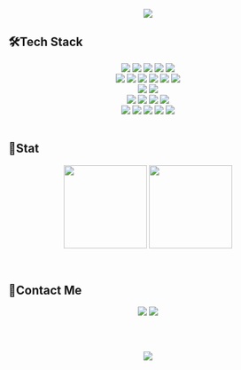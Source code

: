<p align="center">
<img src="https://capsule-render.vercel.app/api?type=waving&color=gradient&height=200&section=header&text=Kdelphinus's%20Github%20Profile&fontSize=50&fontColor=ffffff">
</p>


## 🛠️Tech Stack
<div align="center">
<img src="https://img.shields.io/badge/Python-3776AB?style=badge&logo=python&logoColor=white">
<img src="https://img.shields.io/badge/C-A8B9CC?style=badge&logo=c&logoColor=white">
<img src="https://img.shields.io/badge/C++-00599C?style=badge&logo=cplusplus&logoColor=white">
<img src="https://img.shields.io/badge/Java-007396?style=badge&logo=OpenJDK&logoColor=white">
<img src="https://img.shields.io/badge/Markdown-000000?style=badge&logo=markdown&logoColor=white">
</div>

<div align="center">
  <img src="https://img.shields.io/badge/FastAPI-009688?style=badge&logo=fastapi&logoColor=white">
  <img src="https://img.shields.io/badge/Django-092E20?style=badge&logo=django&logoColor=white">
  <img src="https://img.shields.io/badge/Linux-FCC624?style=badge&logo=linux&logoColor=black">
  <img src="https://img.shields.io/badge/Docker-2496ED?style=badge&logo=docker&logoColor=white">
  <img src="https://img.shields.io/badge/Kubernetes-326CE5?style=badge&logo=kubernetes&logoColor=white">
  <img src="https://img.shields.io/badge/AWS-232F3E?style=badge&logo=Amazon-Web-Services&logoColor=white">
</div>

<div align="center">
  <img src="https://img.shields.io/badge/MySql-4479A1?style=badge&logo=mysql&logoColor=white">
  <img src="https://img.shields.io/badge/PostgreSQL-4169E1?style=badge&logo=postgresql&logoColor=white">
</div>

<div align="center">
  <img src="https://img.shields.io/badge/JetBrains_IDE-000000?style=badge&logo=jetbrains&logoColor=white">
  <img src="https://img.shields.io/badge/Visual Studio Code-007ACC?style=badge&logo=visualstudiocode&logoColor=white">
  <img src="https://img.shields.io/badge/Jupyter-F37626?style=badge&logo=jupyter&logoColor=white">
  <img src="https://img.shields.io/badge/Vim-019733?style=badge&logo=vim&logoColor=white">
</div>

<div align="center">
  <img src="https://img.shields.io/badge/Swagger-85EA2D?style=badge&logo=swagger&logoColor=black">
  <img src="https://img.shields.io/badge/Postman-FF6C37?style=badge&logo=postman&logoColor=white">
  <img src="https://img.shields.io/badge/Jira-0052CC?style=badge&logo=jira&logoColor=white">
  <img src="https://img.shields.io/badge/Notion-F3F3F3?style=badge&logo=notion&logoColor=black">
  <img src="https://img.shields.io/badge/Slack-4A154B?style=badge&logo=slack&logoColor=white">
</div>

<br>

## 📌Stat
<p align="center">
  <img height="150em" src="https://github-readme-stats.vercel.app/api?username=Kdelphinus&show_icons=true&theme=vue-dark&count_private=true">
</a>
  <img height="150em" src="http://mazassumnida.wtf/api/v2/generate_badge?boj=kmj951015">
</p>

<br>

## 📮Contact Me
<div align="center">
  <img src="https://img.shields.io/badge/kmj951015@gmail.com-D14836?style=for-the-badge&logo=gmail&logoColor=white">
  <a href="https://velog.io/@kdelphinus">
    <img src="https://img.shields.io/badge/velog-1DBF73?style=for-the-badge&logo=Vimeo&logoColor=white"/>
  </a>
</div>

<br></br>

<p align="center">
<img src="https://capsule-render.vercel.app/api?type=rect&color=gradient&height=40&section=footer" >
</p>
